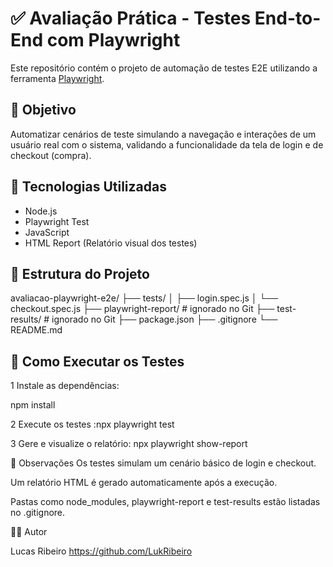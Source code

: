 # ✅ Avaliação Prática - Testes End-to-End com Playwright

Este repositório contém o projeto de automação de testes E2E utilizando a ferramenta [Playwright](https://playwright.dev/).

## 🎯 Objetivo

Automatizar cenários de teste simulando a navegação e interações de um usuário real com o sistema, validando a funcionalidade da tela de login e de checkout (compra).

## 🧪 Tecnologias Utilizadas

- Node.js
- Playwright Test
- JavaScript
- HTML Report (Relatório visual dos testes)

## 📂 Estrutura do Projeto

avaliacao-playwright-e2e/
├── tests/
│   ├── login.spec.js
│   └── checkout.spec.js
├── playwright-report/     # ignorado no Git
├── test-results/          # ignorado no Git
├── package.json
├── .gitignore
└── README.md

## 🚀 Como Executar os Testes

1 Instale as dependências:

npm install

2 Execute os testes :npx playwright test

3 Gere e visualize o relatório: npx playwright show-report

📝 Observações
Os testes simulam um cenário básico de login e checkout.

Um relatório HTML é gerado automaticamente após a execução.

Pastas como node_modules, playwright-report e test-results estão listadas no .gitignore.

👨‍💻 Autor

Lucas Ribeiro
https://github.com/LukRibeiro


